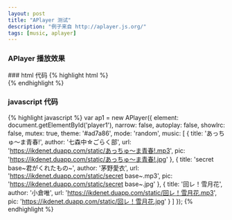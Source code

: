 ```yaml
---
layout: post
title: "APlayer 测试"
description: "例子来自 http://aplayer.js.org/"
tags: [music, aplayer]
---
```


### APlayer 播放效果
<div markdown="0">
<div id="player1" class="aplayer"></div>
<script>
var ap1 = new APlayer({
    element: document.getElementById('player1'),
    narrow: false,
    autoplay: false,
    showlrc: false,
    mutex: true,
    theme: '#ad7a86',
    mode: 'random',
    music: [
        {
            title: 'あっちゅ～ま青春!',
            author: '七森中☆ごらく部',
            url: 'https://ikdenet.duapp.com/static/あっちゅ～ま青春!.mp3',
            pic: 'https://ikdenet.duapp.com/static/あっちゅ～ま青春!.jpg'
        },
        {
            title: 'secret base~君がくれたもの~',
            author: '茅野愛衣',
            url: 'https://ikdenet.duapp.com/static/secret base~.mp3',
            pic: 'https://ikdenet.duapp.com/static/secret base~.jpg'
        },
        {
            title: '回レ！雪月花',
            author: '小倉唯',
            url: 'https://ikdenet.duapp.com/static/回レ！雪月花.mp3',
            pic: 'https://ikdenet.duapp.com/static/回レ！雪月花.jpg'
        }
    ]
});
</script>
</div>
<p></p><p></p>
### html 代码
{% highlight html %}
<div id="player1" class="aplayer"></div>
{% endhighlight %}

### javascript 代码
{% highlight javascript %}
var ap1 = new APlayer({
    element: document.getElementById('player1'),
    narrow: false,
    autoplay: false,
    showlrc: false,
    mutex: true,
    theme: '#ad7a86',
    mode: 'random',
    music: [
        {
            title: 'あっちゅ～ま青春!',
            author: '七森中☆ごらく部',
            url: 'https://ikdenet.duapp.com/static/あっちゅ～ま青春!.mp3',
            pic: 'https://ikdenet.duapp.com/static/あっちゅ～ま青春!.jpg'
        },
        {
            title: 'secret base~君がくれたもの~',
            author: '茅野愛衣',
            url: 'https://ikdenet.duapp.com/static/secret base~.mp3',
            pic: 'https://ikdenet.duapp.com/static/secret base~.jpg'
        },
        {
            title: '回レ！雪月花',
            author: '小倉唯',
            url: 'https://ikdenet.duapp.com/static/回レ！雪月花.mp3',
            pic: 'https://ikdenet.duapp.com/static/回レ！雪月花.jpg'
        }
    ]
});
{% endhighlight %}
